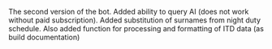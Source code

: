 The second version of the bot. Added ability to query AI (does not work without paid subscription). Added substitution of surnames from night duty schedule. Also added function for processing and formatting of ITD data (as build documentation)
